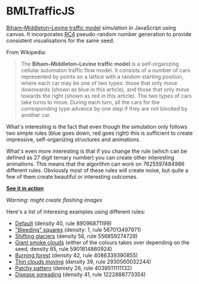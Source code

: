 BMLTrafficJS
============

[Biham–Middleton–Levine traffic model](http://en.wikipedia.org/wiki/Biham-Middleton-Levine_traffic_model) 
simulation in JavaScript using canvas. It incorporates [RC4](http://en.wikipedia.org/wiki/RC4) pseudo-random 
number generation to provide consistent visualisations for the same seed.

From Wikipedia:

> The **Biham–Middleton–Levine traffic model** is a self-organizing cellular automaton traffic flow model. It 
consists of a number of cars represented by points on a lattice with a random starting position, where 
each car may be one of two types: those that only move downwards (shown as blue in this article), and 
those that only move towards the right (shown as red in this article). The two types of cars take turns 
to move. During each turn, all the cars for the corresponding type advance by one step if they are not 
blocked by another car.

What's interesting is the fact that even though the simulation only follows two simple rules (blue goes down, 
red goes right) this is sufficient to create impressive, self-organizing structures and animations.

What's even more interesting is that if you change the rule (which can be defined as 27 digit ternary number) 
you can create other interesting animations. This means that the algorithm can work on 7625597484986 different 
rules. Obviously most of these rules will create noise, but quite a few of them create beautiful or interesting 
outcomes.

**[See it in action](http://htmlpreview.github.com/?http://github.com/MaciekBaron/BMLTrafficJS/blob/master/index.html)**

*Warning: might create flashing images*

Here's a list of interesing examples using different rules:
* [Default](http://htmlpreview.github.com/?http://github.com/MaciekBaron/BMLTrafficJS/blob/master/index.html) (density 40, rule 89096871199)
* ["Bleeding" squares](http://htmlpreview.github.com/?https://github.com/MaciekBaron/BMLTrafficJS/blob/master/index.html#?s=Javascript&d=1&r=567013497971) (density: 1, rule 567013497971)
* [Shifting glaciers](http://htmlpreview.github.com/?http://github.com/MaciekBaron/BMLTrafficJS/blob/master/index.html#?s=Javascript&d=56&r=5568595274728) (density 56, rule 556859274728)
* [Giant smoke clouds](http://htmlpreview.github.com/?https://github.com/MaciekBaron/BMLTrafficJS/blob/master/index.html#?s=ss&d=85&r=5901814860924) (either of the colours takes over depending on the seed, density 85, rule 5901814860924)
* [Burning forest](http://htmlpreview.github.com/?http://github.com/MaciekBaron/BMLTrafficJS/blob/master/index.html#?s=Javascript&d=42&r=4086339390855) (density 42, rule 4086339390855)
* [Thin clouds moving](http://htmlpreview.github.com/?http://github.com/MaciekBaron/BMLTrafficJS/blob/master/index.html#?s=Javascript&d=39&r=2930560032244) (density 39, rule 2930560032244)
* [Patchy pattern](http://htmlpreview.github.com/?http://github.com/MaciekBaron/BMLTrafficJS/blob/master/index.html#?s=Javascript&d=26&r=4039511111132) (denisty 26, rule 4039511111132)
* [Disease spreading](http://htmlpreview.github.com/?http://github.com/MaciekBaron/BMLTrafficJS/blob/master/index.html#?s=slavery&d=41&r=1222888773354) (density 41, rule 1222888773354)
